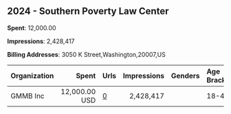 ## 2024 - Southern Poverty Law Center 
**Spent**: 12,000.00

**Impressions**: 2,428,417

**Billing Addresses**: 3050 K Street,Washington,20007,US

|Organization|Spent|Urls|Impressions|Genders|Age Brackets|Country Codes|
|:---|---:|:---|---:|:---|:---|:---|
|GMMB  Inc|12,000.00 USD|[0](https://www.snap.com/political-ads/asset/940479b188bbc8416a1659704f2a6c0e27b0370b560d6d1a792069266758718b?mediaType=mp4)|2,428,417||18-40|united states|
